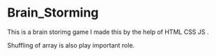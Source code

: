 # Brain_Storming

This is a brain storimg game I made this by the help of HTML CSS JS .

Shuffling of array is also play important role.
